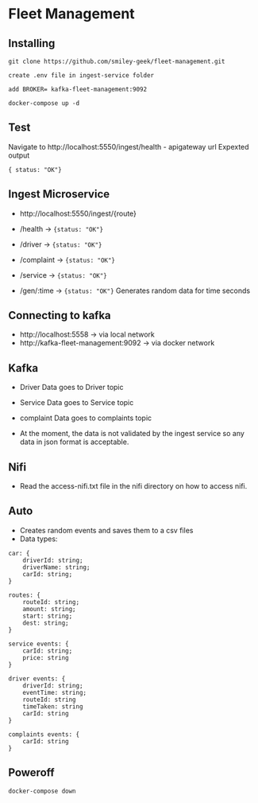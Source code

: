 # Fleet Management

## Installing

```
git clone https://github.com/smiley-geek/fleet-management.git

create .env file in ingest-service folder

add BROKER= kafka-fleet-management:9092

docker-compose up -d
```

## Test

Navigate to http://localhost:5550/ingest/health - apigateway url
Expexted output

```
{ status: "OK"}
```

## Ingest Microservice

- http://localhost:5550/ingest/{route}

- /health -> `{status: "OK"}`
- /driver -> `{status: "OK"}`
- /complaint -> `{status: "OK"}`
- /service -> `{status: "OK"}`
- /gen/:time -> `{status: "OK"}` Generates random data for time seconds

## Connecting to kafka

- http://localhost:5558 -> via local network
- http://kafka-fleet-management:9092 -> via docker network

## Kafka

- Driver Data goes to Driver topic
- Service Data goes to Service topic
- complaint Data goes to complaints topic

- At the moment, the data is not validated by the ingest service so any data in json format is acceptable.

## Nifi

- Read the access-nifi.txt file in the nifi directory on how to access nifi.

## Auto

- Creates random events and saves them to a csv files
- Data types:

```
car: {
    driverId: string;
    driverName: string;
    carId: string;
}
```

```
routes: {
    routeId: string;
    amount: string;
    start: string;
    dest: string;
}
```

```
service events: {
    carId: string;
    price: string
}
```

```
driver events: {
    driverId: string;
    eventTime: string;
    routeId: string
    timeTaken: string
    carId: string
}
```

```
complaints events: {
    carId: string
}
```

## Poweroff

```
docker-compose down
```
